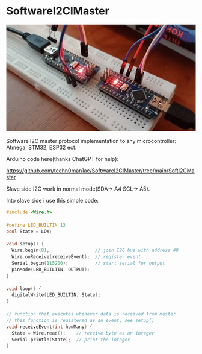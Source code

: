 # SoftwareI2CIMaster

![Job](https://raw.githubusercontent.com/techn0man1ac/SoftwareI2CIMaster/main/Img/ezgif-2-92b3f45327.gif "Job")

Software I2C master protocol implementation to any microcontroller: Atmega, STM32, ESP32 ect. 

Arduino code here(thanks ChatGPT for help):

https://github.com/techn0man1ac/SoftwareI2CIMaster/tree/main/SoftI2CMaster

Slave side I2C work in normal mode(SDA-> A4 SCL-> A5).

Into slave side i use this simple code:

```cpp
#include <Wire.h>

#define LED_BUILTIN 13
bool State = LOW;

void setup() {
  Wire.begin(8);                 // join I2C bus with address #8
  Wire.onReceive(receiveEvent);  // register event
  Serial.begin(115200);          // start serial for output
  pinMode(LED_BUILTIN, OUTPUT);
}

void loop() {
  digitalWrite(LED_BUILTIN, State);
}

// function that executes whenever data is received from master
// this function is registered as an event, see setup()
void receiveEvent(int howMany) {
  State = Wire.read();    // receive byte as an integer
  Serial.println(State);  // print the integer
}

```


